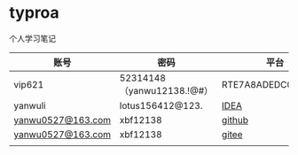# typroa

个人学习笔记

| 账号              | 密码                       | 平台                                           |
| ----------------- | -------------------------- | ---------------------------------------------- |
| vip621            | 52314148（yanwu12138.!@#） | RTE7A8ADEDC05ACD2E                             |
| yanwuli           | lotus156412@123.           | [IDEA](https://account.jetbrains.com/licenses) |
| yanwu0527@163.com | xbf12138                   | [github](https://github.com/session)           |
| yanwu0527@163.com | xbf12138                   | [gitee](https://gitee.com/login)               |
|                   |                            |                                                |

